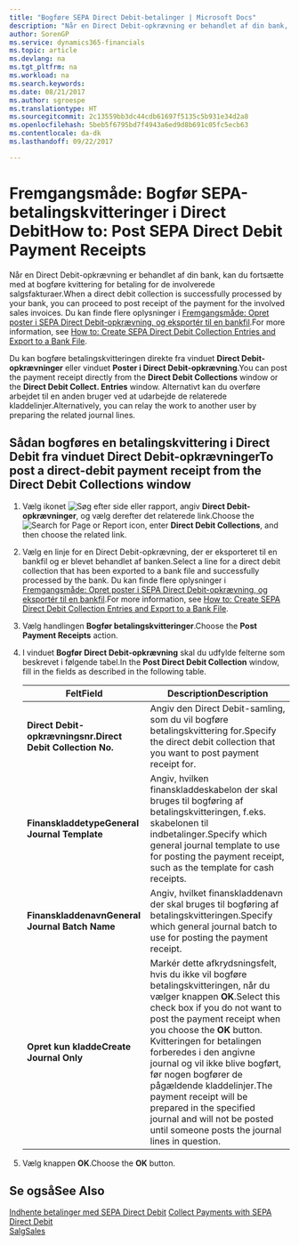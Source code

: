 ```yaml
---
title: "Bogføre SEPA Direct Debit-betalinger | Microsoft Docs"
description: "Når en Direct Debit-opkrævning er behandlet af din bank, kan du fortsætte med at bogføre kvittering for betaling for de involverede salgsfakturaer."
author: SorenGP
ms.service: dynamics365-financials
ms.topic: article
ms.devlang: na
ms.tgt_pltfrm: na
ms.workload: na
ms.search.keywords: 
ms.date: 08/21/2017
ms.author: sgroespe
ms.translationtype: HT
ms.sourcegitcommit: 2c13559bb3dc44cdb61697f5135c5b931e34d2a8
ms.openlocfilehash: 5beb5f6795bd7f4943a6ed9d8b691c05fc5ecb63
ms.contentlocale: da-dk
ms.lasthandoff: 09/22/2017

---
```

# <a name="how-to-post-sepa-direct-debit-payment-receipts"></a><span data-ttu-id="3a0ee-103">Fremgangsmåde: Bogfør SEPA-betalingskvitteringer i Direct Debit</span><span class="sxs-lookup"><span data-stu-id="3a0ee-103">How to: Post SEPA Direct Debit Payment Receipts</span></span>
<span data-ttu-id="3a0ee-104">Når en Direct Debit-opkrævning er behandlet af din bank, kan du fortsætte med at bogføre kvittering for betaling for de involverede salgsfakturaer.</span><span class="sxs-lookup"><span data-stu-id="3a0ee-104">When a direct debit collection is successfully processed by your bank, you can proceed to post receipt of the payment for the involved sales invoices.</span></span> <span data-ttu-id="3a0ee-105">Du kan finde flere oplysninger i [Fremgangsmåde: Opret poster i SEPA Direct Debit-opkrævning, og eksportér til en bankfil](finance-how-create-sepa-direct-debit-collection-entries-export-bank-file.md).</span><span class="sxs-lookup"><span data-stu-id="3a0ee-105">For more information, see [How to: Create SEPA Direct Debit Collection Entries and Export to a Bank File](finance-how-create-sepa-direct-debit-collection-entries-export-bank-file.md).</span></span>  

<span data-ttu-id="3a0ee-106">Du kan bogføre betalingskvitteringen direkte fra vinduet **Direct Debit-opkrævninger** eller vinduet **Poster i Direct Debit-opkrævning**.</span><span class="sxs-lookup"><span data-stu-id="3a0ee-106">You can post the payment receipt directly from the **Direct Debit Collections** window or the **Direct Debit Collect. Entries** window.</span></span> <span data-ttu-id="3a0ee-107">Alternativt kan du overføre arbejdet til en anden bruger ved at udarbejde de relaterede kladdelinjer.</span><span class="sxs-lookup"><span data-stu-id="3a0ee-107">Alternatively, you can relay the work to another user by preparing the related journal lines.</span></span>  

## <a name="to-post-a-direct-debit-payment-receipt-from-the-direct-debit-collections-window"></a><span data-ttu-id="3a0ee-108">Sådan bogføres en betalingskvittering i Direct Debit fra vinduet Direct Debit-opkrævninger</span><span class="sxs-lookup"><span data-stu-id="3a0ee-108">To post a direct-debit payment receipt from the Direct Debit Collections window</span></span>  
1. <span data-ttu-id="3a0ee-109">Vælg ikonet ![Søg efter side eller rapport](media/ui-search/search_small.png "Ikonet Søg efter side eller rapport"), angiv **Direct Debit-opkrævninger**, og vælg derefter det relaterede link.</span><span class="sxs-lookup"><span data-stu-id="3a0ee-109">Choose the ![Search for Page or Report](media/ui-search/search_small.png "Search for Page or Report icon") icon, enter **Direct Debit Collections**, and then choose the related link.</span></span>  
2. <span data-ttu-id="3a0ee-110">Vælg en linje for en Direct Debit-opkrævning, der er eksporteret til en bankfil og er blevet behandlet af banken.</span><span class="sxs-lookup"><span data-stu-id="3a0ee-110">Select a line for a direct debit collection that has been exported to a bank file and successfully processed by the bank.</span></span> <span data-ttu-id="3a0ee-111">Du kan finde flere oplysninger i [Fremgangsmåde: Opret poster i SEPA Direct Debit-opkrævning, og eksportér til en bankfil](finance-how-create-sepa-direct-debit-collection-entries-export-bank-file.md).</span><span class="sxs-lookup"><span data-stu-id="3a0ee-111">For more information, see [How to: Create SEPA Direct Debit Collection Entries and Export to a Bank File](finance-how-create-sepa-direct-debit-collection-entries-export-bank-file.md).</span></span>  
3. <span data-ttu-id="3a0ee-112">Vælg handlingen **Bogfør betalingskvitteringer**.</span><span class="sxs-lookup"><span data-stu-id="3a0ee-112">Choose the **Post Payment Receipts** action.</span></span>  
4. <span data-ttu-id="3a0ee-113">I vinduet **Bogfør Direct Debit-opkrævning** skal du udfylde felterne som beskrevet i følgende tabel.</span><span class="sxs-lookup"><span data-stu-id="3a0ee-113">In the **Post Direct Debit Collection** window, fill in the fields as described in the following table.</span></span>  

    |<span data-ttu-id="3a0ee-114">Felt</span><span class="sxs-lookup"><span data-stu-id="3a0ee-114">Field</span></span>|<span data-ttu-id="3a0ee-115">Description</span><span class="sxs-lookup"><span data-stu-id="3a0ee-115">Description</span></span>|  
    |---------------------------------|---------------------------------------|  
    |<span data-ttu-id="3a0ee-116">**Direct Debit-opkrævningsnr.**</span><span class="sxs-lookup"><span data-stu-id="3a0ee-116">**Direct Debit Collection No.**</span></span>|<span data-ttu-id="3a0ee-117">Angiv den Direct Debit-samling, som du vil bogføre betalingskvittering for.</span><span class="sxs-lookup"><span data-stu-id="3a0ee-117">Specify the direct debit collection that you want to post payment receipt for.</span></span>|  
    |<span data-ttu-id="3a0ee-118">**Finanskladdetype**</span><span class="sxs-lookup"><span data-stu-id="3a0ee-118">**General Journal Template**</span></span>|<span data-ttu-id="3a0ee-119">Angiv, hvilken finanskladdeskabelon der skal bruges til bogføring af betalingskvitteringen, f.eks. skabelonen til indbetalinger.</span><span class="sxs-lookup"><span data-stu-id="3a0ee-119">Specify which general journal template to use for posting the payment receipt, such as the template for cash receipts.</span></span>|  
    |<span data-ttu-id="3a0ee-120">**Finanskladdenavn**</span><span class="sxs-lookup"><span data-stu-id="3a0ee-120">**General Journal Batch Name**</span></span>|<span data-ttu-id="3a0ee-121">Angiv, hvilket finanskladdenavn der skal bruges til bogføring af betalingskvitteringen.</span><span class="sxs-lookup"><span data-stu-id="3a0ee-121">Specify which general journal batch to use for posting the payment receipt.</span></span>|  
    |<span data-ttu-id="3a0ee-122">**Opret kun kladde**</span><span class="sxs-lookup"><span data-stu-id="3a0ee-122">**Create Journal Only**</span></span>|<span data-ttu-id="3a0ee-123">Markér dette afkrydsningsfelt, hvis du ikke vil bogføre betalingskvitteringen, når du vælger knappen **OK**.</span><span class="sxs-lookup"><span data-stu-id="3a0ee-123">Select this check box if you do not want to post the payment receipt when you choose the **OK** button.</span></span> <span data-ttu-id="3a0ee-124">Kvitteringen for betalingen forberedes i den angivne journal og vil ikke blive bogført, før nogen bogfører de pågældende kladdelinjer.</span><span class="sxs-lookup"><span data-stu-id="3a0ee-124">The payment receipt will be prepared in the specified journal and will not be posted until someone posts the journal lines in question.</span></span>|  

5. <span data-ttu-id="3a0ee-125">Vælg knappen **OK**.</span><span class="sxs-lookup"><span data-stu-id="3a0ee-125">Choose the **OK** button.</span></span>  

## <a name="see-also"></a><span data-ttu-id="3a0ee-126">Se også</span><span class="sxs-lookup"><span data-stu-id="3a0ee-126">See Also</span></span>  
 <span data-ttu-id="3a0ee-127">[Indhente betalinger med SEPA Direct Debit](finance-collect-payments-with-sepa-direct-debit.md) </span><span class="sxs-lookup"><span data-stu-id="3a0ee-127">[Collect Payments with SEPA Direct Debit](finance-collect-payments-with-sepa-direct-debit.md) </span></span>  
 [<span data-ttu-id="3a0ee-128">Salg</span><span class="sxs-lookup"><span data-stu-id="3a0ee-128">Sales</span></span>](sales-manage-sales.md)

